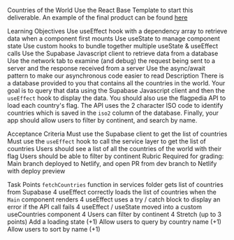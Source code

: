 Countries of the World
Use the React Base Template to start this deliverable. An example of the final product can be found [here](https://alchemy-react-countries.netlify.app/)

Learning Objectives
Use useEffect hook with a dependency array to retrieve data when a component first mounts
Use useState to manage component state
Use custom hooks to bundle together multiple useState & useEffect calls
Use the Supabase Javascript client to retrieve data from a database
Use the network tab to examine (and debug) the request being sent to a server and the response received from a server
Use the async/await pattern to make our asynchronous code easier to read
Description
There is a database provided to you that contains all the countries in the world. Your goal is to query that data using the Supabase Javascript client and then the `useEffect` hook to display the data. You should also use the flagpedia API to load each country's flag. The API uses the 2 character ISO code to identify countries which is saved in the `iso2` column of the database. Finally, your app should allow users to filter by continent, and search by name.

Acceptance Criteria
Must use the Supabase client to get the list of countries
Must use the `useEffect` hook to call the service layer to get the list of countries
Users should see a list of all the countries of the world with their flag
Users should be able to filter by continent
Rubric
Required for grading: Main branch deployed to Netlify, and open PR from dev branch to Netlify with deploy preview

Task Points
`fetchCountries` function in services folder gets list of countries from Supabase 4
useEffect correctly loads the list of countries when the `Main` component renders 4
useEffect uses a try / catch block to display an error if the API call fails 4
useEffect / useState moved into a custom useCountries component 4
Users can filter by continent 4
Stretch (up to 3 points)
Add a loading state (+1)
Allow users to query by country name (+1)
Allow users to sort by name (+1)
